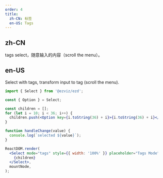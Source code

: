 ```yaml
---
order: 4
title:
  zh-CN: 标签
  en-US: Tags
---
```


## zh-CN

tags select，随意输入的内容（scroll the menu）。

## en-US

Select with tags, transform input to tag (scroll the menu).

```jsx
import { Select } from '@ezviz/ezd';

const { Option } = Select;

const children = [];
for (let i = 10; i < 36; i++) {
  children.push(<Option key={i.toString(36) + i}>{i.toString(36) + i}</Option>);
}

function handleChange(value) {
  console.log(`selected ${value}`);
}

ReactDOM.render(
  <Select mode="tags" style={{ width: '100%' }} placeholder="Tags Mode" onChange={handleChange}>
    {children}
  </Select>,
  mountNode,
);
```
